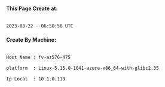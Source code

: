 
   
#### This Page Create at:

```bash

2023-08-22 - 06:50:58 UTC

```

#### Create By Machine:

```bash

Host Name : fv-az576-475

platform  : Linux-5.15.0-1041-azure-x86_64-with-glibc2.35

Ip Local  : 10.1.0.119

```

